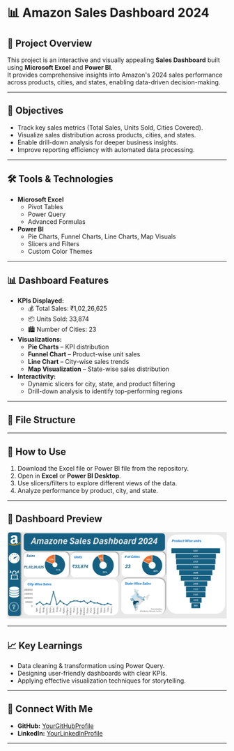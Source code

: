 # 📊 Amazon Sales Dashboard 2024

## 📌 Project Overview
This project is an interactive and visually appealing **Sales Dashboard** built using **Microsoft Excel** and **Power BI**.  
It provides comprehensive insights into Amazon's 2024 sales performance across products, cities, and states, enabling data-driven decision-making.

---

## 🎯 Objectives
- Track key sales metrics (Total Sales, Units Sold, Cities Covered).
- Visualize sales distribution across products, cities, and states.
- Enable drill-down analysis for deeper business insights.
- Improve reporting efficiency with automated data processing.

---

## 🛠 Tools & Technologies
- **Microsoft Excel**
  - Pivot Tables
  - Power Query
  - Advanced Formulas
- **Power BI**
  - Pie Charts, Funnel Charts, Line Charts, Map Visuals
  - Slicers and Filters
  - Custom Color Themes

---

## 📊 Dashboard Features
- **KPIs Displayed:**
  - 💰 Total Sales: ₹1,02,26,625
  - 📦 Units Sold: 33,874
  - 🏙 Number of Cities: 23
- **Visualizations:**
  - **Pie Charts** – KPI distribution
  - **Funnel Chart** – Product-wise unit sales
  - **Line Chart** – City-wise sales trends
  - **Map Visualization** – State-wise sales distribution
- **Interactivity:**
  - Dynamic slicers for city, state, and product filtering
  - Drill-down analysis to identify top-performing regions

---

## 📂 File Structure
---

## 🚀 How to Use
1. Download the Excel file or Power BI file from the repository.
2. Open in **Excel** or **Power BI Desktop**.
3. Use slicers/filters to explore different views of the data.
4. Analyze performance by product, city, and state.
---
## 📸 Dashboard Preview
![Dashboard Preview](https://github.com/Ritesh7370/Amazone-sales/blob/main/Screenshot%202025-08-11%20170750.png?raw=true)


---
## 📈 Key Learnings
- Data cleaning & transformation using Power Query.
- Designing user-friendly dashboards with clear KPIs.
- Applying effective visualization techniques for storytelling.

---

## 🤝 Connect With Me
- **GitHub:** [YourGitHubProfile](https://github.com/YourGitHubProfile)
- **LinkedIn:** [YourLinkedInProfile](https://linkedin.com/in/YourLinkedInProfile)

---

